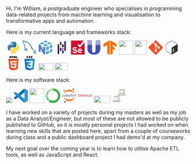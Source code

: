 Hi, I'm William, a postgraduate engineer who specialises in programming data-related projects from machine learning and visualisation to transformative apps and automation. 

Here is my current language and frameworks stack:

<div>
  <img src="https://github.com/devicons/devicon/blob/master/icons/python/python-original.svg"width="40" height="40">
  <img src="https://github.com/devicons/devicon/blob/master/icons/mysql/mysql-original.svg"width="40" height="40">
  <img src="https://github.com/devicons/devicon/blob/master/icons/numpy/numpy-original.svg"width="40" height="40">
  <img src="https://github.com/devicons/devicon/blob/master/icons/pandas/pandas-original.svg"width="40" height="40">
  <img src="https://github.com/devicons/devicon/blob/master/icons/selenium/selenium-original.svg"width="40" height="40">
  <img src="https://github.com/devicons/devicon/blob/master/icons/unix/unix-original.svg"width="40" height="40">
  <img src="https://github.com/devicons/devicon/blob/master/icons/tensorflow/tensorflow-original.svg"width="40" height="40">
  <img src="https://upload.wikimedia.org/wikipedia/commons/thumb/a/ae/Keras_logo.svg/1024px-Keras_logo.svg.png?20200317115153"width="40" height="40">
  <img src="https://upload.wikimedia.org/wikipedia/commons/thumb/1/10/PyTorch_logo_icon.svg/1200px-PyTorch_logo_icon.svg.png"width="33.3" height="40>
  <img src="https://seaborn.pydata.org/_images/logo-mark-lightbg.svg"width="40" height="40">
  <img src="https://github.com/devicons/devicon/blob/master/icons/git/git-original.svg"width="40" height="40">
  <img src="https://github.com/devicons/devicon/blob/master/icons/bash/bash-original.svg"width="40" height="40">
  <img src="https://github.com/devicons/devicon/blob/master/icons/html5/html5-original-wordmark.svg"width="40" height="40">
  <img src="https://github.com/devicons/devicon/blob/master/icons/css3/css3-original-wordmark.svg"width="40" height="40">
  <img src="https://upload.wikimedia.org/wikipedia/commons/thumb/0/05/Scikit_learn_logo_small.svg/520px-Scikit_learn_logo_small.svg.png?20180808062052" width="41" height="20" valign="center">                                                                                                                     
  <img src="https://upload.wikimedia.org/wikipedia/commons/thumb/9/93/Amazon_Web_Services_Logo.svg/1024px-Amazon_Web_Services_Logo.svg.png?20170912170050)"width="35" height="21" valign="center">                                                                                                                      
<div>
  
 Here is my software stack:
<div>  
 <img src="https://upload.wikimedia.org/wikipedia/commons/thumb/1/1d/PyCharm_Icon.svg/1024px-PyCharm_Icon.svg.png?20200803065702"width="40 height="40">
 <img src="https://github.com/devicons/devicon/blob/master/icons/vscode/vscode-original.svg"width="40" height="40">
 <img src="https://cdn.worldvectorlogo.com/logos/tableau-software.svg"width="40" height="40">
 <img src="https://github.com/devicons/devicon/blob/master/icons/anaconda/anaconda-original.svg"width="40" height="40""width="40" height="40">
 <img src="https://github.com/devicons/devicon/blob/master/icons/jupyter/jupyter-original-wordmark.svg"width="40" height="40">
 <img src="https://github.com/devicons/devicon/blob/master/icons/oracle/oracle-original.svg"width="40" height="41">
 <img src="https://www.freelogovectors.net/wp-content/uploads/2019/07/stata-logo.jpg" width="45" height="20" valign="center">
 <img src="https://github.com/devicons/devicon/blob/master/icons/putty/putty-plain.svg"width="40" height="40">                                                                                                                            
<div>             
                                                                                                             
I have worked on a variety of projects during my masters as well as my job as a Data Analyst/Engineer, but most of these are not allowed to be publicly published to GitHub, so it is mostly personal projects I had worked on when learning new skills that are posted here, apart from a couple of courseworks during class and a public dashboard project I had demo'd at my company. 

My next goal over the coming year is to learn how to utilise Apache ETL tools, as well as JavaScript and React.
                                                                                                             
                                                                                                             
                                                                                                            
